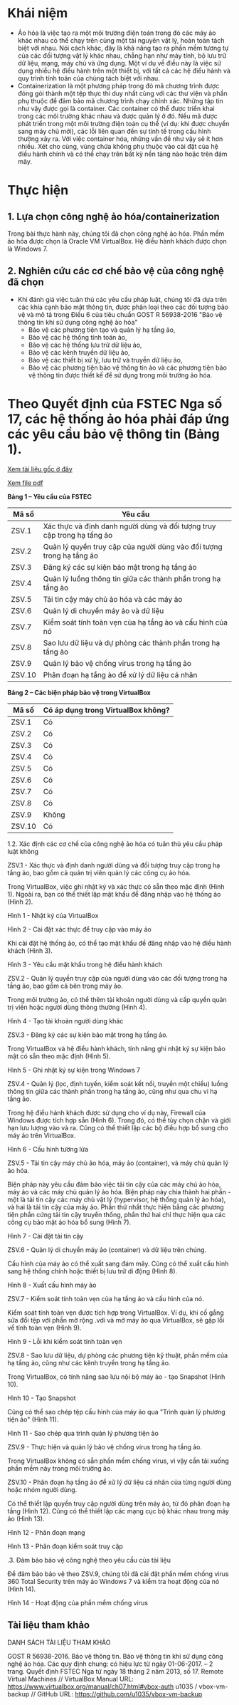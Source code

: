 # Khái niệm
- Ảo hóa là việc tạo ra một môi trường điện toán trong đó các máy ảo khác nhau có thể chạy trên cùng một tài nguyên vật lý, hoàn toàn tách biệt với nhau. Nói cách khác, đây là khả năng tạo ra phần mềm tương tự của các đối tượng vật lý khác nhau, chẳng hạn như máy tính, bộ lưu trữ dữ liệu, mạng, máy chủ và ứng dụng. Một ví dụ về điều này là việc sử dụng nhiều hệ điều hành trên một thiết bị, với tất cả các hệ điều hành và quy trình tính toán của chúng tách biệt với nhau.
- Containerization là một phương pháp trong đó mã chương trình được đóng gói thành một tệp thực thi duy nhất cùng với các thư viện và phần phụ thuộc để đảm bảo mã chương trình chạy chính xác. Những tập tin như vậy được gọi là container. Các container có thể được triển khai trong các môi trường khác nhau và được quản lý ở đó. Nếu mã được phát triển trong một môi trường điện toán cụ thể (ví dụ: khi được chuyển sang máy chủ mới), các lỗi liên quan đến sự tinh tế trong cấu hình thường xảy ra. Với việc container hóa, những vấn đề như vậy sẽ ít hơn nhiều. Xét cho cùng, vùng chứa không phụ thuộc vào cài đặt của hệ điều hành chính và có thể chạy trên bất kỳ nền tảng nào hoặc trên đám mây.
# Thực hiện

## 1. Lựa chọn công nghệ ảo hóa/containerization
Trong bài thực hành này, chúng tôi đã chọn công nghệ ảo hóa. Phần mềm ảo hóa được chọn là Oracle VM VirtualBox. Hệ điều hành khách được chọn là Windows 7.

## 2. Nghiên cứu các cơ chế bảo vệ của công nghệ đã chọn
- Khi đánh giá việc tuân thủ các yêu cầu pháp luật, chúng tôi đã dựa trên các khía cạnh bảo mật thông tin, được phân loại theo các đối tượng bảo vệ và mô tả trong Điều 6 của tiêu chuẩn GOST R 56938-2016 "Bảo vệ thông tin khi sử dụng công nghệ ảo hóa" 
  - Bảo vệ các phương tiện tạo và quản lý hạ tầng ảo,
  - Bảo vệ các hệ thống tính toán ảo,
  - Bảo vệ các hệ thống lưu trữ dữ liệu ảo,
  - Bảo vệ các kênh truyền dữ liệu ảo,
  - Bảo vệ các thiết bị xử lý, lưu trữ và truyền dữ liệu ảo,
  - Bảo vệ các phương tiện bảo vệ thông tin ảo và các phương tiện bảo vệ thông tin được thiết kế để sử dụng trong môi trường ảo hóa.

# Theo Quyết định của FSTEC Nga số 17, các hệ thống ảo hóa phải đáp ứng các yêu cầu bảo vệ thông tin (Bảng 1).

[Xem tài liệu gốc ở đây](https://fstec.ru/dokumenty/vse-dokumenty/prikazy/prikaz-fstek-rossii-ot-11-fevralya-2013-g-n-17)

[Xem file pdf]()

**Bảng 1 – Yêu cầu của FSTEC**

| Mã số | Yêu cầu                                                           |
|-------|------------------------------------------------------------------|
| ZSV.1 | Xác thực và định danh người dùng và đối tượng truy cập trong hạ tầng ảo |
| ZSV.2 | Quản lý quyền truy cập của người dùng vào đối tượng trong hạ tầng ảo |
| ZSV.3 | Đăng ký các sự kiện bảo mật trong hạ tầng ảo                    |
| ZSV.4 | Quản lý luồng thông tin giữa các thành phần trong hạ tầng ảo     |
| ZSV.5 | Tải tin cậy máy chủ ảo hóa và các máy ảo                         |
| ZSV.6 | Quản lý di chuyển máy ảo và dữ liệu                               |
| ZSV.7 | Kiểm soát tính toàn vẹn của hạ tầng ảo và cấu hình của nó        |
| ZSV.8 | Sao lưu dữ liệu và dự phòng các thành phần trong hạ tầng ảo      |
| ZSV.9 | Quản lý bảo vệ chống virus trong hạ tầng ảo                      |
| ZSV.10| Phân đoạn hạ tầng ảo để xử lý dữ liệu cá nhân                    |

**Bảng 2 – Các biện pháp bảo vệ trong VirtualBox**

| Mã số | Có áp dụng trong VirtualBox không? |
|-------|-------------------------------------|
| ZSV.1 | Có                                  |
| ZSV.2 | Có                                  |
| ZSV.3 | Có                                  |
| ZSV.4 | Có                                  |
| ZSV.5 | Có                                  |
| ZSV.6 | Có                                  |
| ZSV.7 | Có                                  |
| ZSV.8 | Có                                  |
| ZSV.9 | Không                               |
| ZSV.10| Có                                  |

1.2. Xác định các cơ chế của công nghệ ảo hóa có tuân thủ yêu cầu pháp luật không

ZSV.1 - Xác thực và định danh người dùng và đối tượng truy cập trong hạ tầng ảo, bao gồm cả quản trị viên quản lý các công cụ ảo hóa.

Trong VirtualBox, việc ghi nhật ký và xác thực có sẵn theo mặc định (Hình 1). Ngoài ra, bạn có thể thiết lập mật khẩu để đăng nhập vào hệ thống ảo (Hình 2).

Hình 1 - Nhật ký của VirtualBox

Hình 2 - Cài đặt xác thực để truy cập vào máy ảo

Khi cài đặt hệ thống ảo, có thể tạo mật khẩu để đăng nhập vào hệ điều hành khách (Hình 3).

Hình 3 - Yêu cầu mật khẩu trong hệ điều hành khách

ZSV.2 - Quản lý quyền truy cập của người dùng vào các đối tượng trong hạ tầng ảo, bao gồm cả bên trong máy ảo.

Trong môi trường ảo, có thể thêm tài khoản người dùng và cấp quyền quản trị viên hoặc người dùng thông thường (Hình 4).

Hình 4 - Tạo tài khoản người dùng khác

ZSV.3 - Đăng ký các sự kiện bảo mật trong hạ tầng ảo.

Trong VirtualBox và hệ điều hành khách, tính năng ghi nhật ký sự kiện bảo mật có sẵn theo mặc định (Hình 5).

Hình 5 - Ghi nhật ký sự kiện trong Windows 7

ZSV.4 - Quản lý (lọc, định tuyến, kiểm soát kết nối, truyền một chiều) luồng thông tin giữa các thành phần trong hạ tầng ảo, cũng như qua chu vi hạ tầng ảo.

Trong hệ điều hành khách được sử dụng cho ví dụ này, Firewall của Windows được tích hợp sẵn (Hình 6). Trong đó, có thể tùy chọn chặn và giới hạn lưu lượng vào và ra. Cũng có thể thiết lập các bộ điều hợp bổ sung cho máy ảo trên VirtualBox.

Hình 6 - Cấu hình tường lửa

ZSV.5 - Tải tin cậy máy chủ ảo hóa, máy ảo (container), và máy chủ quản lý ảo hóa.

Biện pháp này yêu cầu đảm bảo việc tải tin cậy của các máy chủ ảo hóa, máy ảo và các máy chủ quản lý ảo hóa. Biện pháp này chia thành hai phần - một là tải tin cậy các máy chủ vật lý (hypervisor, hệ thống quản lý ảo hóa), và hai là tải tin cậy của máy ảo. Phần thứ nhất thực hiện bằng các phương tiện phần cứng tải tin cậy truyền thống, phần thứ hai chỉ thực hiện qua các công cụ bảo mật ảo hóa bổ sung (Hình 7).

Hình 7 - Cài đặt tải tin cậy

ZSV.6 - Quản lý di chuyển máy ảo (container) và dữ liệu trên chúng.

Cấu hình của máy ảo có thể xuất sang đám mây. Cũng có thể xuất cấu hình sang hệ thống chính hoặc thiết bị lưu trữ di động (Hình 8).

Hình 8 - Xuất cấu hình máy ảo

ZSV.7 - Kiểm soát tính toàn vẹn của hạ tầng ảo và cấu hình của nó.

Kiểm soát tính toàn vẹn được tích hợp trong VirtualBox. Ví dụ, khi cố gắng sửa đổi tệp với phần mở rộng .vdi và mở máy ảo qua VirtualBox, sẽ gặp lỗi về tính toàn vẹn (Hình 9).

Hình 9 - Lỗi khi kiểm soát tính toàn vẹn

ZSV.8 - Sao lưu dữ liệu, dự phòng các phương tiện kỹ thuật, phần mềm của hạ tầng ảo, cũng như các kênh truyền trong hạ tầng ảo.

Trong VirtualBox, có tính năng sao lưu nội bộ máy ảo - tạo Snapshot (Hình 10).

Hình 10 - Tạo Snapshot

Cũng có thể sao chép tệp cấu hình của máy ảo qua "Trình quản lý phương tiện ảo" (Hình 11).

Hình 11 - Sao chép qua trình quản lý phương tiện ảo

ZSV.9 - Thực hiện và quản lý bảo vệ chống virus trong hạ tầng ảo.

Trong VirtualBox không có sẵn phần mềm chống virus, vì vậy cần tải xuống phần mềm này trong môi trường ảo.

ZSV.10 - Phân đoạn hạ tầng ảo để xử lý dữ liệu cá nhân của từng người dùng hoặc nhóm người dùng.

Có thể thiết lập quyền truy cập người dùng trên máy ảo, từ đó phân đoạn hạ tầng (Hình 12). Cũng có thể thiết lập các mạng cục bộ khác nhau trong máy ảo (Hình 13).

Hình 12 - Phân đoạn mạng

Hình 13 - Phân đoạn kiểm soát truy cập

.3. Đảm bảo bảo vệ công nghệ theo yêu cầu của tài liệu

Để đảm bảo bảo vệ theo ZSV.9, chúng tôi đã cài đặt phần mềm chống virus 360 Total Security trên máy ảo Windows 7 và kiểm tra hoạt động của nó (Hình 14).

Hình 14 - Hoạt động của phần mềm chống virus


## Tài liệu tham khảo
 DANH SÁCH TÀI LIỆU THAM KHẢO

GOST R 56938-2016. Bảo vệ thông tin. Bảo vệ thông tin khi sử dụng công nghệ ảo hóa. Các quy định chung: có hiệu lực từ ngày 01-06-2017. – 2 trang.
Quyết định FSTEC Nga từ ngày 18 tháng 2 năm 2013, số 17.
Remote Virtual Machines // VirtualBox Manual URL: https://www.virtualbox.org/manual/ch07.html#vbox-auth
u1035 / vbox-vm-backup // GitHub URL: https://github.com/u1035/vbox-vm-backup
